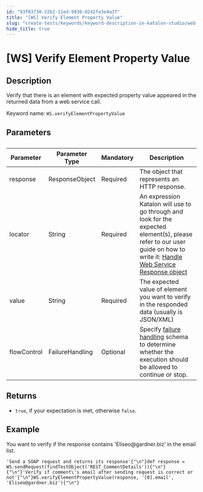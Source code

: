 ```yaml
---
id: "93f03730-22b2-11ed-9930-0242fe3e4a3f"
title: "[WS] Verify Element Property Value"
slug: "create-tests/keywords/keyword-description-in-katalon-studio/web-service-keywords/ws-verify-element-property-value"
hide_title: true
---
```


# <a id="id_0" class="anchor_top_offset"/><a id="ariaid-title1" class="anchor_top_offset"/>[WS] Verify Element Property Value


## <a id="id_0__id_1" class="anchor_top_offset"/>Description

<p xmlns="http://www.w3.org/1999/xhtml" className="p">Verify that there is an element with expected property value appeared in the returned data from a web service call.</p> 
<p xmlns="http://www.w3.org/1999/xhtml" className="p">Keyword name: <code className="ph codeph">WS.verifyElementPropertyValue</code></p> 

## <a id="id_0__id_2" class="anchor_top_offset"/>Parameters

<table xmlns="http://www.w3.org/1999/xhtml" className="table anchor_top_offset" id="id_0__790efe70-cbe1-49f6-abea-5fdfa7926460"><caption /><thead className="thead"><tr className><th className="entry anchor_top_offset" id="id_0__790efe70-cbe1-49f6-abea-5fdfa7926460__entry__1">Parameter</th><th className="entry anchor_top_offset" id="id_0__790efe70-cbe1-49f6-abea-5fdfa7926460__entry__2">Parameter Type</th><th className="entry anchor_top_offset" id="id_0__790efe70-cbe1-49f6-abea-5fdfa7926460__entry__3">Mandatory</th><th className="entry anchor_top_offset" id="id_0__790efe70-cbe1-49f6-abea-5fdfa7926460__entry__4">Description</th></tr></thead><tbody className="tbody"><tr className><td className="entry" headers="id_0__790efe70-cbe1-49f6-abea-5fdfa7926460__entry__1 id_0__790efe70-cbe1-49f6-abea-5fdfa7926460__entry__2 id_0__790efe70-cbe1-49f6-abea-5fdfa7926460__entry__3 id_0__790efe70-cbe1-49f6-abea-5fdfa7926460__entry__4 ">response</td><td className="entry" headers="id_0__790efe70-cbe1-49f6-abea-5fdfa7926460__entry__1 id_0__790efe70-cbe1-49f6-abea-5fdfa7926460__entry__2 id_0__790efe70-cbe1-49f6-abea-5fdfa7926460__entry__3 id_0__790efe70-cbe1-49f6-abea-5fdfa7926460__entry__4 ">ResponseObject</td><td className="entry" headers="id_0__790efe70-cbe1-49f6-abea-5fdfa7926460__entry__1 id_0__790efe70-cbe1-49f6-abea-5fdfa7926460__entry__2 id_0__790efe70-cbe1-49f6-abea-5fdfa7926460__entry__3 id_0__790efe70-cbe1-49f6-abea-5fdfa7926460__entry__4 ">Required</td><td className="entry" headers="id_0__790efe70-cbe1-49f6-abea-5fdfa7926460__entry__1 id_0__790efe70-cbe1-49f6-abea-5fdfa7926460__entry__2 id_0__790efe70-cbe1-49f6-abea-5fdfa7926460__entry__3 id_0__790efe70-cbe1-49f6-abea-5fdfa7926460__entry__4 ">The object that represents an HTTP response.</td></tr><tr className><td className="entry" headers="id_0__790efe70-cbe1-49f6-abea-5fdfa7926460__entry__1 id_0__790efe70-cbe1-49f6-abea-5fdfa7926460__entry__2 id_0__790efe70-cbe1-49f6-abea-5fdfa7926460__entry__3 id_0__790efe70-cbe1-49f6-abea-5fdfa7926460__entry__4 ">locator</td><td className="entry" headers="id_0__790efe70-cbe1-49f6-abea-5fdfa7926460__entry__1 id_0__790efe70-cbe1-49f6-abea-5fdfa7926460__entry__2 id_0__790efe70-cbe1-49f6-abea-5fdfa7926460__entry__3 id_0__790efe70-cbe1-49f6-abea-5fdfa7926460__entry__4 ">String</td><td className="entry" headers="id_0__790efe70-cbe1-49f6-abea-5fdfa7926460__entry__1 id_0__790efe70-cbe1-49f6-abea-5fdfa7926460__entry__2 id_0__790efe70-cbe1-49f6-abea-5fdfa7926460__entry__3 id_0__790efe70-cbe1-49f6-abea-5fdfa7926460__entry__4 ">Required</td><td className="entry" headers="id_0__790efe70-cbe1-49f6-abea-5fdfa7926460__entry__1 id_0__790efe70-cbe1-49f6-abea-5fdfa7926460__entry__2 id_0__790efe70-cbe1-49f6-abea-5fdfa7926460__entry__3 id_0__790efe70-cbe1-49f6-abea-5fdfa7926460__entry__4 ">An expression Katalon will use to go through and look for the expected element(s), please refer to our user guide on how to write it: <a className="xref" href="/docs/create-tests/test-objects/api-test-objects/handle-response-messages-in-katalon-studio">Handle Web Service Response object</a> </td></tr><tr className><td className="entry" headers="id_0__790efe70-cbe1-49f6-abea-5fdfa7926460__entry__1 id_0__790efe70-cbe1-49f6-abea-5fdfa7926460__entry__2 id_0__790efe70-cbe1-49f6-abea-5fdfa7926460__entry__3 id_0__790efe70-cbe1-49f6-abea-5fdfa7926460__entry__4 ">value</td><td className="entry" headers="id_0__790efe70-cbe1-49f6-abea-5fdfa7926460__entry__1 id_0__790efe70-cbe1-49f6-abea-5fdfa7926460__entry__2 id_0__790efe70-cbe1-49f6-abea-5fdfa7926460__entry__3 id_0__790efe70-cbe1-49f6-abea-5fdfa7926460__entry__4 ">String</td><td className="entry" headers="id_0__790efe70-cbe1-49f6-abea-5fdfa7926460__entry__1 id_0__790efe70-cbe1-49f6-abea-5fdfa7926460__entry__2 id_0__790efe70-cbe1-49f6-abea-5fdfa7926460__entry__3 id_0__790efe70-cbe1-49f6-abea-5fdfa7926460__entry__4 ">Required</td><td className="entry" headers="id_0__790efe70-cbe1-49f6-abea-5fdfa7926460__entry__1 id_0__790efe70-cbe1-49f6-abea-5fdfa7926460__entry__2 id_0__790efe70-cbe1-49f6-abea-5fdfa7926460__entry__3 id_0__790efe70-cbe1-49f6-abea-5fdfa7926460__entry__4 ">The expected value of element you want to verify in the responded data (usually is JSON/XML)</td></tr><tr className><td className="entry" headers="id_0__790efe70-cbe1-49f6-abea-5fdfa7926460__entry__1 id_0__790efe70-cbe1-49f6-abea-5fdfa7926460__entry__2 id_0__790efe70-cbe1-49f6-abea-5fdfa7926460__entry__3 id_0__790efe70-cbe1-49f6-abea-5fdfa7926460__entry__4 ">flowControl</td><td className="entry" headers="id_0__790efe70-cbe1-49f6-abea-5fdfa7926460__entry__1 id_0__790efe70-cbe1-49f6-abea-5fdfa7926460__entry__2 id_0__790efe70-cbe1-49f6-abea-5fdfa7926460__entry__3 id_0__790efe70-cbe1-49f6-abea-5fdfa7926460__entry__4 ">FailureHandling</td><td className="entry" headers="id_0__790efe70-cbe1-49f6-abea-5fdfa7926460__entry__1 id_0__790efe70-cbe1-49f6-abea-5fdfa7926460__entry__2 id_0__790efe70-cbe1-49f6-abea-5fdfa7926460__entry__3 id_0__790efe70-cbe1-49f6-abea-5fdfa7926460__entry__4 ">Optional</td><td className="entry" headers="id_0__790efe70-cbe1-49f6-abea-5fdfa7926460__entry__1 id_0__790efe70-cbe1-49f6-abea-5fdfa7926460__entry__2 id_0__790efe70-cbe1-49f6-abea-5fdfa7926460__entry__3 id_0__790efe70-cbe1-49f6-abea-5fdfa7926460__entry__4 ">Specify <a className="xref" href="/docs/maintain/configure-failure-handling-settings-in-katalon-studio">failure handling</a> schema to determine whether the execution should be allowed to continue or stop.</td></tr></tbody></table> 

## <a id="id_0__id_3" class="anchor_top_offset"/>Returns

<ul xmlns="http://www.w3.org/1999/xhtml" className="ul"><li className="li"> <code className="ph codeph">true</code>, if your expectation is met, otherwise <code className="ph codeph">false</code>.</li></ul> 

## <a id="id_0__id_4" class="anchor_top_offset"/>Example

<p xmlns="http://www.w3.org/1999/xhtml" className="p">You want to verify if the response contains 'Eliseo@gardner.biz' in the email list.</p> 
<pre xmlns="http://www.w3.org/1999/xhtml" className="pre codeblock"><code>'Send a SOAP request and returns its response'{"\n"}def response = WS.sendRequest(findTestObject('REST_CommentDetails')){"\n"}{"\n"}'Verify if comment\'s email after sending request is correct or not'{"\n"}WS.verifyElementPropertyValue(response, '[0].email', 'Eliseo@gardner.biz'){"\n"}</code></pre> 
